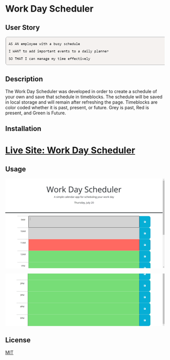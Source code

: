 # Work Day Scheduler

## User Story
![Screenshot of User Story](/assets/Screenshot%202023-07-20%20105945.png) 

## Description 
The Work Day Scheduler was developed in order to create a schedule of your own and save that schedule in timeblocks. The schedule will be saved in local storage and will remain after refreshing the page. Timeblocks are color coded whether it is past, present, or future. Grey is past, Red is present, and Green is Future.


## Installation 

# <a href="https://ambitiousflo.github.io/Work-Day-Scheduler/">Live Site: Work Day Scheduler</a>

## Usage 
 ![Screenshot of the Work Day Scheduler](/assets/Screenshot%202023-07-20%20110635.png) 

 ![Screenshot of the Work Day Scheduler](/assets/Screenshot%202023-07-20%20110659.png) 


## License

[MIT](https://github.com/git/git-scm.com/blob/main/MIT-LICENSE.txt)

